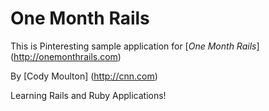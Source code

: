 # One Month Rails 

This is Pinteresting sample application for 
[*One Month Rails*] (http://onemonthrails.com)

By [Cody Moulton] (http://cnn.com)

Learning Rails and Ruby Applications! 
